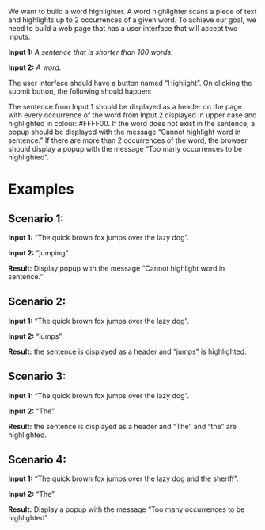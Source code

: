 We want to build a word highlighter. A word highlighter scans a piece of text and highlights up to 2 occurrences of a given word. To achieve our goal, we need to build a web page that has a user interface that will accept two inputs. 

**Input 1:** *A sentence that is shorter than 100 words.*

**Input 2:** *A word.*

The user interface should have a button named “Highlight”. On clicking the submit button, the following should happen:

The sentence from Input 1 should be displayed as a header on the page with every occurrence of  the word from Input 2 displayed in upper case and highlighted in colour: #FFFF00. If the word does not exist in the sentence, a popup should be displayed with the message “Cannot highlight word in sentence.” If there are more than 2 occurrences of the word, the browser should display a popup with the message “Too many occurrences to be highlighted”.

# Examples

## Scenario 1:

**Input 1:** “The quick brown fox jumps over the lazy dog”.

**Input 2:** “jumping”

**Result:** Display popup with the message “Cannot highlight word in sentence.”

## Scenario 2:

**Input 1:** “The quick brown fox jumps over the lazy dog”.

**Input 2:** “jumps”

**Result:** the sentence is displayed as a header and “jumps” is highlighted.

## Scenario 3:

**Input 1:** “The quick brown fox jumps over the lazy dog”.

**Input 2:** “The”

**Result:** the sentence is displayed as a header and “The” and “the” are highlighted.

## Scenario 4:

**Input 1:** “The quick brown fox jumps over the lazy dog and the sheriff”.

**Input 2:** “The”

**Result:** Display a popup with the message “Too many occurrences to be highlighted”